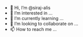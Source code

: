 - 👋 Hi, I’m @siraj-alis
- 👀 I’m interested in ...
- 🌱 I’m currently learning ...
- 💞️ I’m looking to collaborate on ...
- 📫 How to reach me ...

<!---
siraj-alis/siraj-alis is a ✨ special ✨ repository because its `README.md` (this file) appears on your GitHub profile.
You can click the Preview link to take a look at your changes.
--->
